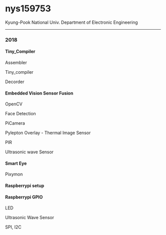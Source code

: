 # nys159753



Kyung-Pook National Univ.  Department of Electronic Engineering

---

### 2018

#### Tiny_Compiler

Assembler

Tiny_compiler

Decorder

#### Embedded Vision Sensor Fusion

OpenCV

Face Detection

PiCamera

Pylepton Overlay - Thermal Image Sensor

PIR

Ultrasonic wave Sensor

#### Smart Eye

Pixymon

#### Raspberrypi setup

#### Raspberrypi GPIO

LED

Ultrasonic Wave Sensor

SPI, I2C